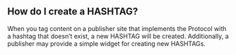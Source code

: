 ## How do I create a HASHTAG?

When you tag content on a publisher site that implements the Protocol with a
hashtag that doesn’t exist, a new HASHTAG will be created. Additionally,
a publisher may provide a simple widget for creating new HASHTAGs.
